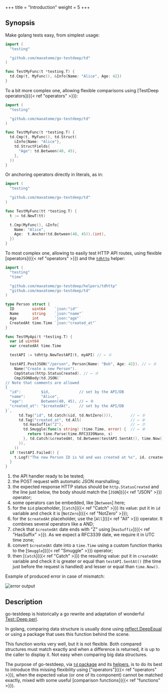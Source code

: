 +++
title = "Introduction"
weight = 5
+++

## Synopsis

Make golang tests easy, from simplest usage:

```go
import (
  "testing"

  "github.com/maxatome/go-testdeep/td"
)

func TestMyFunc(t *testing.T) {
  td.Cmp(t, MyFunc(), &Info{Name: "Alice", Age: 42})
}
```

To a bit more complex one, allowing flexible comparisons using
[TestDeep operators]({{< ref "operators" >}}):

```go
import (
  "testing"

  "github.com/maxatome/go-testdeep/td"
)

func TestMyFunc(t *testing.T) {
  td.Cmp(t, MyFunc(), td.Struct(
    &Info{Name: "Alice"},
    td.StructFields{
      "Age": td.Between(40, 45),
    },
  ))
}
```

Or anchoring operators directly in literals, as in:

```go
import (
  "testing"

  "github.com/maxatome/go-testdeep/td"
)

func TestMyFunc(tt *testing.T) {
  t := td.NewT(tt)

  t.Cmp(MyFunc(), &Info{
    Name: "Alice",
    Age:  t.Anchor(td.Between(40, 45)).(int),
  })
}
```

To most complex one, allowing to easily test HTTP API routes, using
flexible [operators]({{< ref "operators" >}}) and the
[`tdhttp`](https://pkg.go.dev/github.com/maxatome/go-testdeep/helpers/tdhttp)
helper:

```go
import (
  "testing"
  "time"

  "github.com/maxatome/go-testdeep/helpers/tdhttp"
  "github.com/maxatome/go-testdeep/td"
)

type Person struct {
  ID        uint64    `json:"id"`
  Name      string    `json:"name"`
  Age       int       `json:"age"`
  CreatedAt time.Time `json:"created_at"`
}

func TestMyApi(t *testing.T) {
  var id uint64
  var createdAt time.Time

  testAPI := tdhttp.NewTestAPI(t, myAPI) // ← ①

  testAPI.PostJSON("/person", Person{Name: "Bob", Age: 42}). // ← ②
    Name("Create a new Person").
    CmpStatus(http.StatusCreated). // ← ③
    CmpJSONBody(td.JSON(`
// Note that comments are allowed
{
  "id":         $id,             // set by the API/DB
  "name":       "Alice",
  "age":        Between(40, 45), // ← ④
  "created_at": "$createdAt",    // set by the API/DB
}`,
      td.Tag("id", td.Catch(&id, td.NotZero())),        // ← ⑤
      td.Tag("created_at", td.All(                      // ← ⑥
        td.HasSuffix("Z"),                              // ← ⑦
        td.Smuggle(func(s string) (time.Time, error) {  // ← ⑧
          return time.Parse(time.RFC3339Nano, s)
        }, td.Catch(&createdAt, td.Between(testAPI.SentAt(), time.Now()))), // ← ⑨
      )),
    ))
  if !testAPI.Failed() {
    t.Logf("The new Person ID is %d and was created at %s", id, createdAt)
  }
}
```

1. the API handler ready to be tested;
1. the POST request with automatic JSON marshalling;
1. the expected response HTTP status should be `http.StatusCreated`
   and the line just below, the body should match the
   [`JSON`]({{< ref "JSON" >}}) operator;
1. some operators can be embedded, like [`Between`] here;
1. for the `$id` placeholder, [`Catch`]({{< ref "Catch" >}}) its
   value: put it in `id` variable and check it is
   [`NotZero`]({{< ref "NotZero" >}});
1. for the `$createdAt` placeholder, use the [`All`]({{< ref "All" >}})
   operator. It combines several operators like a AND;
1. check that `$createdAt` date ends with "Z" using
   [`HasSuffix`]({{< ref "HasSuffix" >}}). As we expect a RFC3339
   date, we require it in UTC time zone;
1. convert `$createdAt` date into a `time.Time` using a custom
   function thanks to the [`Smuggle`]({{< ref "Smuggle" >}}) operator;
1. then [`Catch`]({{< ref "Catch" >}}) the resulting value: put it in
   `createdAt` variable and check it is greater or equal than
   `testAPI.SentAt()` (the time just before the request is handled) and lesser
   or equal than `time.Now()`.


Example of produced error in case of mismatch:

![error output](/images/colored-output.svg)


## Description

go-testdeep is historically a go rewrite and adaptation of wonderful
[Test::Deep perl](https://metacpan.org/pod/Test::Deep).

In golang, comparing data structure is usually done using
[reflect.DeepEqual](https://golang.org/pkg/reflect/#DeepEqual) or
using a package that uses this function behind the scene.

This function works very well, but it is not flexible. Both compared
structures must match exactly and when a difference is returned, it is
up to the caller to display it. Not easy when comparing big data
structures.

The purpose of go-testdeep, via
[`td` package](https://pkg.go.dev/github.com/maxatome/go-testdeep/td)
and its
[helpers](https://pkg.go.dev/github.com/maxatome/go-testdeep/helpers),
is to do its best to introduce this missing flexibility using
["operators"]({{< ref "operators" >}}), when the expected value (or
one of its component) cannot be matched exactly, mixed with some
useful [comparison functions]({{< ref "functions" >}}).
